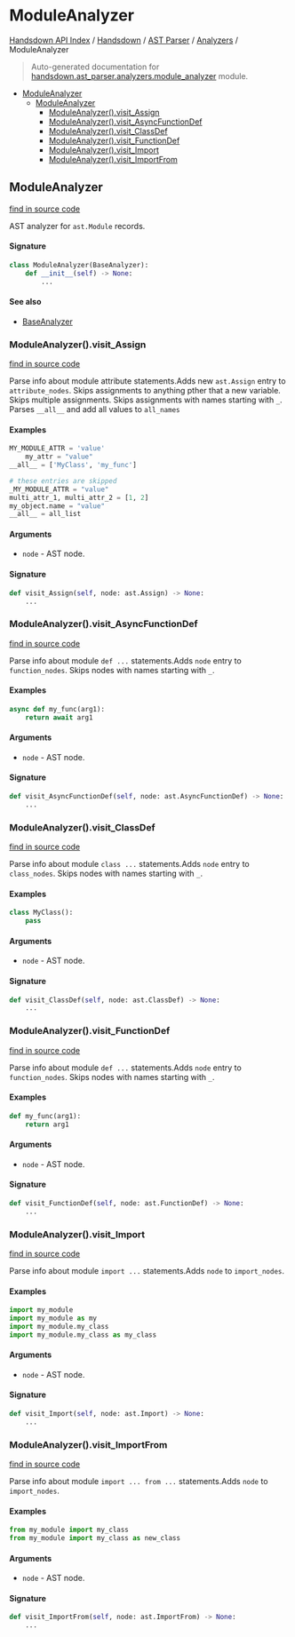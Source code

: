 # ModuleAnalyzer

[Handsdown API Index](../../../README.md#handsdown-api-index) /
[Handsdown](../../index.md#handsdown) /
[AST Parser](../index.md#ast-parser) /
[Analyzers](./index.md#analyzers) /
ModuleAnalyzer

> Auto-generated documentation for [handsdown.ast_parser.analyzers.module_analyzer](https://github.com/vemel/handsdown/blob/main/handsdown/ast_parser/analyzers/module_analyzer.py) module.

- [ModuleAnalyzer](#moduleanalyzer)
  - [ModuleAnalyzer](#moduleanalyzer-1)
    - [ModuleAnalyzer().visit_Assign](#moduleanalyzer()visit_assign)
    - [ModuleAnalyzer().visit_AsyncFunctionDef](#moduleanalyzer()visit_asyncfunctiondef)
    - [ModuleAnalyzer().visit_ClassDef](#moduleanalyzer()visit_classdef)
    - [ModuleAnalyzer().visit_FunctionDef](#moduleanalyzer()visit_functiondef)
    - [ModuleAnalyzer().visit_Import](#moduleanalyzer()visit_import)
    - [ModuleAnalyzer().visit_ImportFrom](#moduleanalyzer()visit_importfrom)

## ModuleAnalyzer

[find in source code](https://github.com/vemel/handsdown/blob/main/handsdown/ast_parser/analyzers/module_analyzer.py#L11)

AST analyzer for `ast.Module` records.

#### Signature

```python
class ModuleAnalyzer(BaseAnalyzer):
    def __init__(self) -> None:
        ...
```

#### See also

- [BaseAnalyzer](./base_analyzer.md#baseanalyzer)

### ModuleAnalyzer().visit_Assign

[find in source code](https://github.com/vemel/handsdown/blob/main/handsdown/ast_parser/analyzers/module_analyzer.py#L127)

Parse info about module attribute statements.Adds new `ast.Assign` entry to `attribute_nodes`.
Skips assignments to anything pther that a new variable.
Skips multiple assignments.
Skips assignments with names starting with `_`.
Parses `__all__` and add all values to `all_names`

#### Examples

```python
MY_MODULE_ATTR = 'value'
    my_attr = "value"
__all__ = ['MyClass', 'my_func']

# these entries are skipped
_MY_MODULE_ATTR = "value"
multi_attr_1, multi_attr_2 = [1, 2]
my_object.name = "value"
__all__ = all_list
```

#### Arguments

- `node` - AST node.

#### Signature

```python
def visit_Assign(self, node: ast.Assign) -> None:
    ...
```

### ModuleAnalyzer().visit_AsyncFunctionDef

[find in source code](https://github.com/vemel/handsdown/blob/main/handsdown/ast_parser/analyzers/module_analyzer.py#L109)

Parse info about module `def ...` statements.Adds `node` entry to `function_nodes`.
Skips nodes with names starting with `_`.

#### Examples

```python
async def my_func(arg1):
    return await arg1
```

#### Arguments

- `node` - AST node.

#### Signature

```python
def visit_AsyncFunctionDef(self, node: ast.AsyncFunctionDef) -> None:
    ...
```

### ModuleAnalyzer().visit_ClassDef

[find in source code](https://github.com/vemel/handsdown/blob/main/handsdown/ast_parser/analyzers/module_analyzer.py#L58)

Parse info about module `class ...` statements.Adds `node` entry to `class_nodes`.
Skips nodes with names starting with `_`.

#### Examples

```python
class MyClass():
    pass
```

#### Arguments

- `node` - AST node.

#### Signature

```python
def visit_ClassDef(self, node: ast.ClassDef) -> None:
    ...
```

### ModuleAnalyzer().visit_FunctionDef

[find in source code](https://github.com/vemel/handsdown/blob/main/handsdown/ast_parser/analyzers/module_analyzer.py#L91)

Parse info about module `def ...` statements.Adds `node` entry to `function_nodes`.
Skips nodes with names starting with `_`.

#### Examples

```python
def my_func(arg1):
    return arg1
```

#### Arguments

- `node` - AST node.

#### Signature

```python
def visit_FunctionDef(self, node: ast.FunctionDef) -> None:
    ...
```

### ModuleAnalyzer().visit_Import

[find in source code](https://github.com/vemel/handsdown/blob/main/handsdown/ast_parser/analyzers/module_analyzer.py#L24)

Parse info about module `import ...` statements.Adds `node` to `import_nodes`.

#### Examples

```python
import my_module
import my_module as my
import my_module.my_class
import my_module.my_class as my_class
```

#### Arguments

- `node` - AST node.

#### Signature

```python
def visit_Import(self, node: ast.Import) -> None:
    ...
```

### ModuleAnalyzer().visit_ImportFrom

[find in source code](https://github.com/vemel/handsdown/blob/main/handsdown/ast_parser/analyzers/module_analyzer.py#L42)

Parse info about module `import ... from ...` statements.Adds `node` to `import_nodes`.

#### Examples

```python
from my_module import my_class
from my_module import my_class as new_class
```

#### Arguments

- `node` - AST node.

#### Signature

```python
def visit_ImportFrom(self, node: ast.ImportFrom) -> None:
    ...
```


